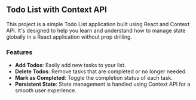 ## Todo List with Context API

This project is a simple Todo List application built using React and Context API. It's designed to help you learn and understand how to manage state globally in a React application without prop drilling.

### Features

- **Add Todos**: Easily add new tasks to your list.
- **Delete Todos**: Remove tasks that are completed or no longer needed.
- **Mark as Completed**: Toggle the completion status of each task.
- **Persistent State**: State management is handled using Context API for a smooth user experience.